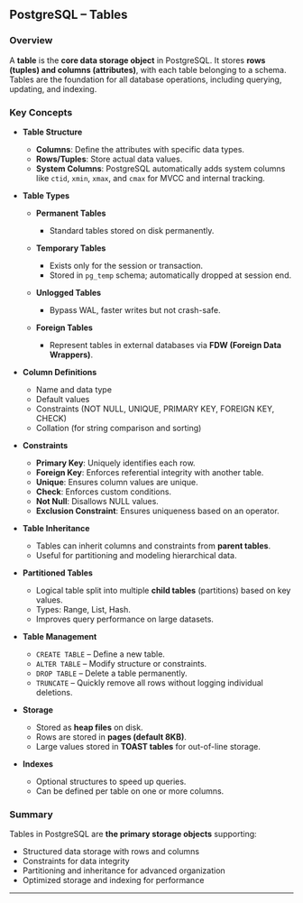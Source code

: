 ## PostgreSQL – Tables

### Overview

A **table** is the **core data storage object** in PostgreSQL. It stores **rows (tuples) and columns (attributes)**, with each table belonging to a schema. Tables are the foundation for all database operations, including querying, updating, and indexing.

### Key Concepts

* **Table Structure**

  * **Columns**: Define the attributes with specific data types.
  * **Rows/Tuples**: Store actual data values.
  * **System Columns**: PostgreSQL automatically adds system columns like `ctid`, `xmin`, `xmax`, and `cmax` for MVCC and internal tracking.

* **Table Types**

  * **Permanent Tables**

    * Standard tables stored on disk permanently.
  * **Temporary Tables**

    * Exists only for the session or transaction.
    * Stored in `pg_temp` schema; automatically dropped at session end.
  * **Unlogged Tables**

    * Bypass WAL, faster writes but not crash-safe.
  * **Foreign Tables**

    * Represent tables in external databases via **FDW (Foreign Data Wrappers)**.

* **Column Definitions**

  * Name and data type
  * Default values
  * Constraints (NOT NULL, UNIQUE, PRIMARY KEY, FOREIGN KEY, CHECK)
  * Collation (for string comparison and sorting)

* **Constraints**

  * **Primary Key**: Uniquely identifies each row.
  * **Foreign Key**: Enforces referential integrity with another table.
  * **Unique**: Ensures column values are unique.
  * **Check**: Enforces custom conditions.
  * **Not Null**: Disallows NULL values.
  * **Exclusion Constraint**: Ensures uniqueness based on an operator.

* **Table Inheritance**

  * Tables can inherit columns and constraints from **parent tables**.
  * Useful for partitioning and modeling hierarchical data.

* **Partitioned Tables**

  * Logical table split into multiple **child tables** (partitions) based on key values.
  * Types: Range, List, Hash.
  * Improves query performance on large datasets.

* **Table Management**

  * `CREATE TABLE` – Define a new table.
  * `ALTER TABLE` – Modify structure or constraints.
  * `DROP TABLE` – Delete a table permanently.
  * `TRUNCATE` – Quickly remove all rows without logging individual deletions.

* **Storage**

  * Stored as **heap files** on disk.
  * Rows are stored in **pages (default 8KB)**.
  * Large values stored in **TOAST tables** for out-of-line storage.

* **Indexes**

  * Optional structures to speed up queries.
  * Can be defined per table on one or more columns.

### Summary

Tables in PostgreSQL are **the primary storage objects** supporting:

* Structured data storage with rows and columns
* Constraints for data integrity
* Partitioning and inheritance for advanced organization
* Optimized storage and indexing for performance

---
